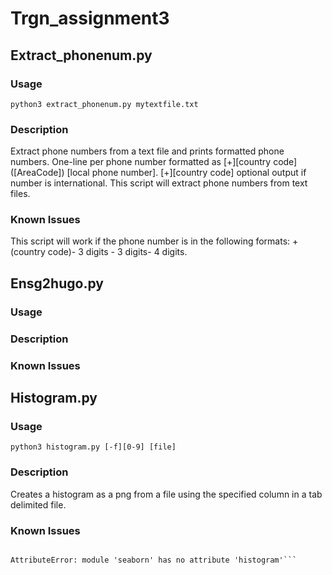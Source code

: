 # Trgn_assignment3

## Extract_phonenum.py

### Usage 

```python3 extract_phonenum.py mytextfile.txt```

### Description

Extract phone numbers from a text file and prints formatted phone numbers.
One-line per phone number formatted as [+][country code] ([AreaCode]) [local phone number]. [+][country code] optional output if number is international. This script will extract phone numbers from text files. 

### Known Issues

This script will work if the phone number is in the following formats: +(country code)- 3 digits - 3 digits- 4 digits. 

## Ensg2hugo.py

### Usage


### Description


### Known Issues

## Histogram.py

### Usage 

``` python3 histogram.py [-f][0-9] [file] ```

### Description

Creates a histogram as a png from a file using the specified column in a tab delimited file. 

### Known Issues 

```sb.histogram(data= Histogram_example.tsv, x=age)

AttributeError: module 'seaborn' has no attribute 'histogram'```